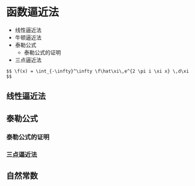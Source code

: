 # 函数逼近法

- 线性逼近法
- 牛顿逼近法
- 泰勒公式
   - 泰勒公式的证明
- 三点逼近法

`$$
\f(x) = \int_{-\infty}^\infty
    \f\hat\xi\,e^{2 \pi i \xi x}
    \,d\xi
$$`

		
## 线性逼近法

		
## 泰勒公式

		
### 泰勒公式的证明

		
### 三点逼近法

		
## 自然常数


